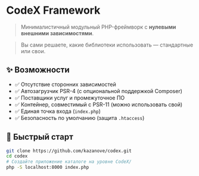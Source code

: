 # CodeX Framework

> Минималистичный модульный PHP-фреймворк с **нулевыми внешними зависимостями**.

> Вы сами решаете, какие библиотеки использовать — стандартные или свои.

## ✨ Возможности

- ✅ Отсутствие сторонних зависимостей
- ✅ Автозагрузчик PSR-4 (с опциональной поддержкой Composer)
- ✅ Поставщики услуг и промежуточное ПО
- ✅ Контейнер, совместимый с PSR-11 (можно использовать свой)
- ✅ Единая точка входа (`index.php`)
- ✅ Безопасность по умолчанию (защита `.htaccess`)

## 🚀 Быстрый старт

```bash
git clone https://github.com/kazanove/codex.git
cd codex
# Создайте приложение каталоге на уровне CodeX/
php -S localhost:8000 index.php